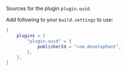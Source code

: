 Sources for the plugin `plugin.uuid`.

Add following to your `build.settings` to use:
```lua
{
    plugins = {
        "plugin.uuid" = {
            publisherId = "com.develephant",
        },
    },
}
```
